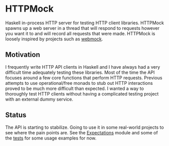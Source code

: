 HTTPMock
========

Haskell in-process HTTP server for testing HTTP client libraries. HTTPMock
spawns up a web server in a thread that will respond to requests however you
want it to and will record all requests that were made. HTTPMock is loosely
inspired by projects such as [webmock](https://github.com/bblimke/webmock).

Motivation
----------
I frequently write HTTP API clients in Haskell and I have always had a very
difficult time adequately testing these libraries. Most of the time the API
focuses around a few core functions that perform HTTP requests. Previous
attempts to use operational/free monads to stub out HTTP interactions proved to
be much more difficult than expected. I wanted a way to thoroughly test HTTP
clients without having a complicated testing project with an external dummy
service.

Status
------
The API is starting to stabilize. Going to use it in some real-world projects to
see where the pain points are. See the
[Expectations](src/Network/HTTPMock/Expectations.hs) module and some of the
[tests](test/Network/HTTPMockSpec.hs) for some usage examples for now.
